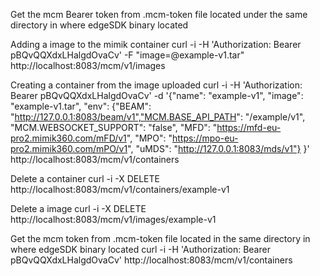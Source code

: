 Get the mcm Bearer token from .mcm-token file located under the same directory in where edgeSDK binary located 

Adding a image to the mimik container
curl -i -H 'Authorization: Bearer pBQvQQXdxLHalgdOvaCv' -F "image=@example-v1.tar" http://localhost:8083/mcm/v1/images


Creating a container from the image uploaded
curl -i -H 'Authorization: Bearer pBQvQQXdxLHalgdOvaCv' -d '{"name": "example-v1", "image": "example-v1.tar", "env": {"BEAM": "http://127.0.0.1:8083/beam/v1","MCM.BASE_API_PATH": "/example/v1", "MCM.WEBSOCKET_SUPPORT": "false", "MFD": "https://mfd-eu-pro2.mimik360.com/mFD/v1", "MPO": "https://mpo-eu-pro2.mimik360.com/mPO/v1", "uMDS": "http://127.0.0.1:8083/mds/v1"}
}' http://localhost:8083/mcm/v1/containers

Delete a container
curl -i -X DELETE http://localhost:8083/mcm/v1/containers/example-v1


Delete a image
curl -i -X DELETE http://localhost:8083/mcm/v1/images/example-v1



Get the mcm token from .mcm-token file located in the same directory in where edgeSDK binary located 
curl -i -H 'Authorization: Bearer pBQvQQXdxLHalgdOvaCv' http://localhost:8083/mcm/v1/containers
